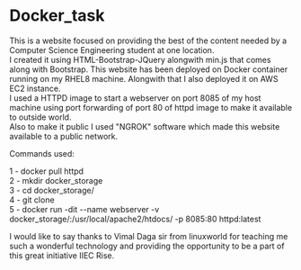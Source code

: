 # Docker_task

This is a website focused on providing the best of the content needed by a Computer Science Engineering student at one location. <br/>
I created it using HTML-Bootstrap-JQuery alongwith min.js that comes along with Bootstrap. This website has been deployed on Docker container running on my RHEL8 machine. Alongwith that I also deployed it on AWS EC2 instance.<br/>
I used a HTTPD image to start a webserver on port 8085 of my host machine using port forwarding of port 80 of httpd image to make it available to outside world. <br/>
Also to make it public I used "NGROK" software which made this website available to a public network. <br/>

Commands used:

1 - docker pull httpd <br/>
2 - mkdir docker_storage <br/>
3 - cd docker_storage/ <br/>
4 - git clone <repository-ip> <br/>
5 - docker run -dit --name webserver -v docker_storage/:/usr/local/apache2/htdocs/ -p 8085:80 httpd:latest <br/>

I would like to say thanks to Vimal Daga sir from linuxworld for teaching me such a wonderful technology and providing the opportunity to be  a part of this great initiative IIEC Rise.
